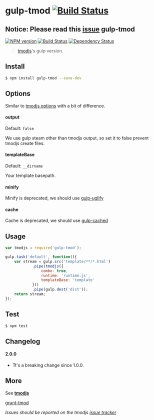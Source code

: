 # gulp-tmod [![Build Status](https://travis-ci.org/calledT/gulp-tmod.svg?branch=master)](https://travis-ci.org/calledT/gulp-tmod)

__Notice: Please read this [issue](https://github.com/lichunqiang/gulp-tmod/issues/7)__
gulp-tmod
-------------

[![NPM version][npm-image]][npm-url]
[![Build Status][travis-image]][travis-url]
[![Dependency Status][david-dm-image]][david-dm-url]

[npm-url]:         https://badge.fury.io/js/gulp-tmod
[npm-image]:       https://badge.fury.io/js/gulp-tmod.png
[travis-url]:      https://travis-ci.org/lichunqiang/gulp-tmod
[travis-image]:    https://travis-ci.org/lichunqiang/gulp-tmod.png?branch=master
[david-dm-url]:    https://david-dm.org/lichunqiang/gulp-tmod
[david-dm-image]:  https://david-dm.org/lichunqiang/gulp-tmod.png?theme=shields.io

> [tmodjs](https://github.com/aui/tmodjs)'s gulp version.

## Install

```sh
$ npm install gulp-tmod --save-dev
```

## Options

Similar to [tmodjs options](https://github.com/aui/tmodjs#配置) with a bit of difference.

#### output 
Default: `false`

We use gulp steam other than tmodjs output, so set it to false prevent tmodjs create files.

#### templateBase
Default: `__dirname`

Your template basepath.

#### minify 
Minify is deprecated, we should use [gulp-uglify](https://www.npmjs.com/package/gulp-uglify)

#### cache
Cache is deprecated, we should use [gulp-cached](https://www.npmjs.com/package/gulp-cached)

## Usage

```javascript
var tmodjs = require('gulp-tmod');

gulp.task('default', function(){
	var stream = gulp.src('template/**/*.html')
			.pipe(tmodjs({
				combo: true,
				runtime: 'runtime.js',
				templateBase: 'template'
			}))
			.pipe(gulp.dest('dist'));
	return stream;
});
```


## Test

```sh
$ npm test
```


## Changelog

#### 2.0.0
- Tt's a breaking change since 1.0.0.

## More

See [__tmodjs__](https://github.com/aui/tmodjs)

[grunt-tmod](https://github.com/Jsonzhang/grunt-tmod)

_Issues should be reported on the tmodjs [issue tracker](https://github.com/aui/tmodjs/issues)_
